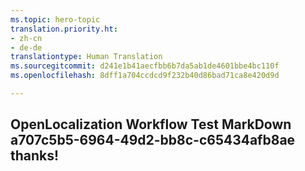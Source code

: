 ```yaml
---
ms.topic: hero-topic
translation.priority.ht:
- zh-cn
- de-de
translationtype: Human Translation
ms.sourcegitcommit: d241e1b41aecfbb6b7da5ab1de4601bbe4bc110f
ms.openlocfilehash: 8dff1a704ccdcd9f232b40d86bad71ca8e420d9d

---
```

## OpenLocalization Workflow Test MarkDown a707c5b5-6964-49d2-bb8c-c65434afb8ae thanks!



<!--HONumber=Aug16_HO1-->



